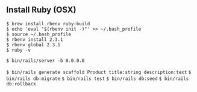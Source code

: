 
## Install Ruby (OSX)
```
$ brew install rbenv ruby-build
$ echo 'eval "$(rbenv init -)"' >> ~/.bash_profile
$ source ~/.bash_profile
$ rbenv install 2.3.1
$ rbenv global 2.3.1
$ ruby -v
```

`$ bin/rails/server -b 0.0.0.0`

`$ bin/rails generate scaffold Product title:string description:text`
`$ bin/rails db:migrate`
`$ bin/rails test`
`$ bin/rails db:seed`
`$ bin/rails db:rollback`
